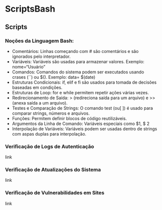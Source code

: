 # ScriptsBash
## Scripts

### Noções da Linguagem Bash:
* Comentários: Linhas começando com # são comentários e são ignorados pelo interpretador.
* Variáveis: Variáveis são usadas para armazenar valores. Exemplo: nome=“Usuário”
* Comandos: Comandos do sistema podem ser executados usando crases (``) ou $(). Exemplo: data= $(date)
* Estruturas Condicionais: if, elif e fi são usados para tomada de decisões baseadas em condições.
* Estruturas de Loop: for e while permitem repetir ações várias vezes.
* Redirecionamento de Saída: > (redireciona saída para um arquivo) e >> (anexa saída a um arquivo).
* Testes e Comparação de Strings: O comando test (ou[ ]) é usado para comparar strings, números e arquivos.
* Funções: Permitem definir blocos de código reutilizáveis.
* Argumentos da Linha de Comando: Variáveis especiais como $1, $ 2
* Interpolação de Variáveis: Variáveis podem ser usadas dentro de strings com aspas duplas para interpolação.

### Verificação de Logs de Autenticação
link
### Verificação de Atualizações do Sistema
link
### Verificação de Vulnerabilidades em Sites
link
